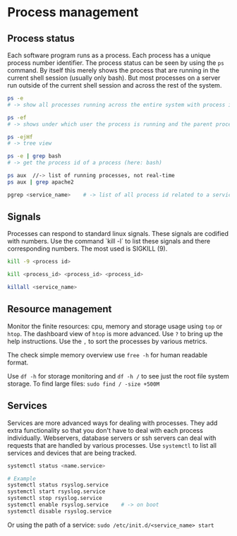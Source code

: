 # Process management

## Process status
Each software program runs as a process. Each process has a unique process number identifier. The process status can be seen by using the `ps` command. By itself this merely shows the process that are running in the current shell session (usually only bash). But most processes on a server run outside of the current shell session and across the rest of the system.
```bash
ps -e   
# -> show all processes running across the entire system with process id (PID)

ps -ef  
# -> shows under which user the process is running and the parent process id (PPID), that is the parent process responsible for initiating a process.

ps -ejHf
# -> tree view

ps -e | grep bash
# -> get the process id of a process (here: bash)

ps aux  //-> list of running processes, not real-time
ps aux | grep apache2

pgrep <service_name>    # -> list of all process id related to a service
```

## Signals
Processes can respond to standard linux signals. These signals are codified with numbers. Use the command `kill -l´ to list these signals and there corresponding numbers. The most used is SIGKILL (9).
```bash
kill -9 <process id>

kill <process_id> <process_id> <process_id>

killall <service_name> 
```

## Resource management
Monitor the finite resources: cpu, memory and storage usage using `top` or `htop`. The dashboard view of `htop` is more advanced. Use `?` to bring up the help instructions. Use the `,` to sort the processes by various metrics.

The check simple memory overview use `free -h` for human readable format. 

Use `df -h` for storage monitoring and `df -h /` to see just the root file system storage. To find large files: `sudo find / -size +500M`


## Services
Services are more advanced ways for dealing with processes. They add extra functionality so that you don't have to deal with each process individually. Webservers, database servers or ssh servers can deal with requests that are handled by various processes. Use `systemctl` to list all services and devices that are being tracked.
```bash
systemctl status <name.service>

# Example
systemctl status rsyslog.service
systemctl start rsyslog.service
systemctl stop rsyslog.service
systemctl enable rsyslog.service    # -> on boot
systemctl disable rsyslog.service
```
Or using the path of a service: `sudo /etc/init.d/<service_name> start`